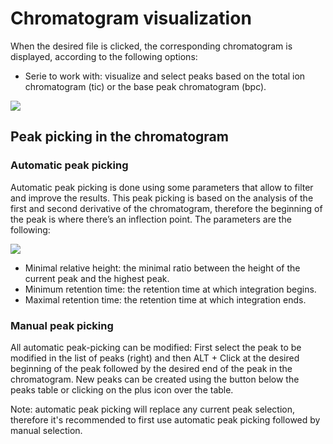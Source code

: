 # Chromatogram visualization

When the desired file is clicked, the corresponding chromatogram is displayed, according to the following options:

- Serie to work with: visualize and select peaks based on the total ion chromatogram \(tic\) or the base peak chromatogram \(bpc\).

![](https://lh3.googleusercontent.com/m2h7kaCEYniEaGmBWIb27BGSW3svOZGmoIOQnAPQpfJKQ9taBMViYNtyoCepHyeSuS2EKj8XQHqM0oogFTsatyGsQ0Yt1SkQhIusKYJJtXbiD_PChwgiX2U1DZCvYFTxAKbsLOcb)

## Peak picking in the chromatogram

### Automatic peak picking

Automatic peak picking is done using some parameters that allow to filter and improve the results. This peak picking is based on the analysis of the first and second derivative of the chromatogram, therefore the beginning of the peak is where there’s an inflection point. The parameters are the following:

![](https://lh4.googleusercontent.com/Qllnx1sIa1jPo_rAWD9gJlsJ5MO5VwNjTvvjJK0ebtQsevhF7fn5ueRe9LFluZjaGYV9LEMsapM2rs3IwOnvtqPKU-6Ux36UQ0yH9-KJ0uV3KL5loG6yZjVPRSV9_wf4esbRu01n)

- Minimal relative height: the minimal ratio between the height of the current peak and the highest peak.
- Minimum retention time: the retention time at which integration begins.
- Maximal retention time: the retention time at which integration ends.

### Manual peak picking

All automatic peak-picking can be modified: First select the peak to be modified in the list of peaks \(right\) and then ALT + Click at the desired beginning of the peak followed by the desired end of the peak in the chromatogram. New peaks can be created using the button below the peaks table or clicking on the plus icon over the table.

Note: automatic peak picking will replace any current peak selection, therefore it's recommended to first use automatic peak picking followed by manual selection.
